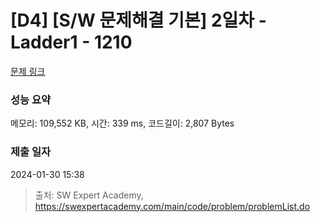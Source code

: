 # [D4] [S/W 문제해결 기본] 2일차 - Ladder1 - 1210 

[문제 링크](https://swexpertacademy.com/main/code/problem/problemDetail.do?contestProbId=AV14ABYKADACFAYh) 

### 성능 요약

메모리: 109,552 KB, 시간: 339 ms, 코드길이: 2,807 Bytes

### 제출 일자

2024-01-30 15:38



> 출처: SW Expert Academy, https://swexpertacademy.com/main/code/problem/problemList.do